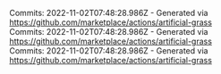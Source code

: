 Commits: 2022-11-02T07:48:28.986Z - Generated via https://github.com/marketplace/actions/artificial-grass
<br>
Commits: 2022-11-02T07:48:28.986Z - Generated via https://github.com/marketplace/actions/artificial-grass
<br>
Commits: 2022-11-02T07:48:28.986Z - Generated via https://github.com/marketplace/actions/artificial-grass
<br>
